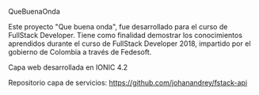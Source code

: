 QueBuenaOnda

Este proyecto "Que buena onda", fue desarrollado para el curso de FullStack Developer. Tiene como finalidad demostrar los conocimientos aprendidos durante el curso de FullStack Developer 2018, impartido por el gobierno de Colombia a través de Fedesoft.

Capa web desarrollada en IONIC 4.2

Repositorio capa de servicios: https://github.com/johanandrey/fstack-api
